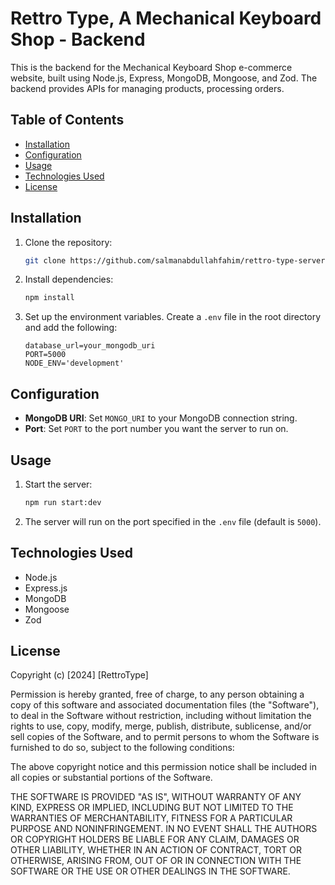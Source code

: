 # Rettro Type, A Mechanical Keyboard Shop - Backend

This is the backend for the Mechanical Keyboard Shop e-commerce website, built using Node.js, Express, MongoDB, Mongoose, and Zod. The backend provides APIs for managing products, processing orders.

## Table of Contents

- [Installation](#installation)
- [Configuration](#configuration)
- [Usage](#usage)
- [Technologies Used](#technologies-used)
- [License](#license)

## Installation

1. Clone the repository:

   ```bash
   git clone https://github.com/salmanabdullahfahim/rettro-type-server.git
   ```

2. Install dependencies:

   ```bash
   npm install
   ```

3. Set up the environment variables. Create a `.env` file in the root directory and add the following:
   ```env
   database_url=your_mongodb_uri
   PORT=5000
   NODE_ENV='development'
   ```

## Configuration

- **MongoDB URI**: Set `MONGO_URI` to your MongoDB connection string.
- **Port**: Set `PORT` to the port number you want the server to run on.

## Usage

1. Start the server:

   ```bash
   npm run start:dev
   ```

2. The server will run on the port specified in the `.env` file (default is `5000`).

## Technologies Used

- Node.js
- Express.js
- MongoDB
- Mongoose
- Zod

## License

Copyright (c) [2024] [RettroType]

Permission is hereby granted, free of charge, to any person obtaining a copy
of this software and associated documentation files (the "Software"), to deal
in the Software without restriction, including without limitation the rights
to use, copy, modify, merge, publish, distribute, sublicense, and/or sell
copies of the Software, and to permit persons to whom the Software is
furnished to do so, subject to the following conditions:

The above copyright notice and this permission notice shall be included in all
copies or substantial portions of the Software.

THE SOFTWARE IS PROVIDED "AS IS", WITHOUT WARRANTY OF ANY KIND, EXPRESS OR
IMPLIED, INCLUDING BUT NOT LIMITED TO THE WARRANTIES OF MERCHANTABILITY,
FITNESS FOR A PARTICULAR PURPOSE AND NONINFRINGEMENT. IN NO EVENT SHALL THE
AUTHORS OR COPYRIGHT HOLDERS BE LIABLE FOR ANY CLAIM, DAMAGES OR OTHER
LIABILITY, WHETHER IN AN ACTION OF CONTRACT, TORT OR OTHERWISE, ARISING FROM,
OUT OF OR IN CONNECTION WITH THE SOFTWARE OR THE USE OR OTHER DEALINGS IN THE
SOFTWARE.
